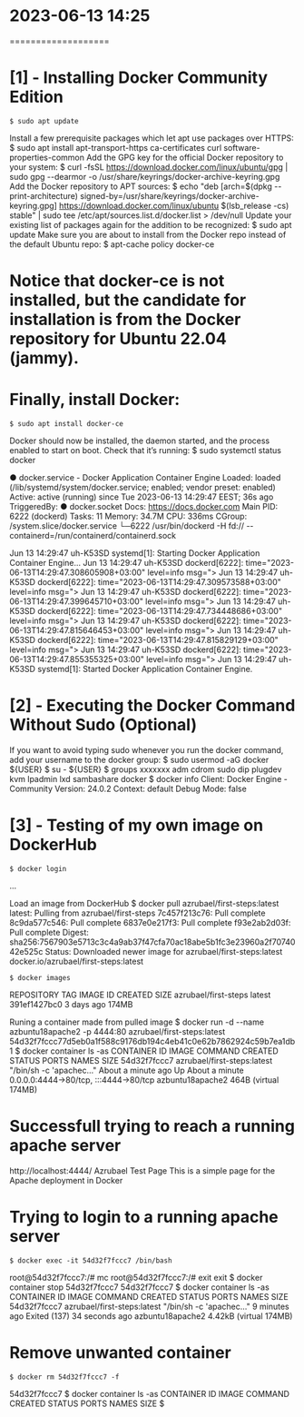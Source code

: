# 2023-06-13  14:25
===================


[1] - Installing Docker Community Edition
=========================================
    $ sudo apt update
Install a few prerequisite packages which let apt use packages over HTTPS:
    $ sudo apt install apt-transport-https ca-certificates curl software-properties-common
Add the GPG key for the official Docker repository to your system:
    $ curl -fsSL https://download.docker.com/linux/ubuntu/gpg | sudo gpg --dearmor -o /usr/share/keyrings/docker-archive-keyring.gpg
Add the Docker repository to APT sources:
    $ echo "deb [arch=$(dpkg --print-architecture) signed-by=/usr/share/keyrings/docker-archive-keyring.gpg] https://download.docker.com/linux/ubuntu $(lsb_release -cs) stable" | sudo tee /etc/apt/sources.list.d/docker.list > /dev/null
Update your existing list of packages again for the addition to be recognized:
    $ sudo apt update
Make sure you are about to install from the Docker repo instead of the default Ubuntu repo:
    $ apt-cache policy docker-ce
# Notice that docker-ce is not installed, but the candidate for installation is from the Docker repository for Ubuntu 22.04 (jammy).
# Finally, install Docker:
    $ sudo apt install docker-ce
Docker should now be installed, the daemon started, and the process enabled to start on boot. Check that it’s running:
    $ sudo systemctl status docker
    
● docker.service - Docker Application Container Engine
     Loaded: loaded (/lib/systemd/system/docker.service; enabled; vendor preset: enabled)
     Active: active (running) since Tue 2023-06-13 14:29:47 EEST; 36s ago
TriggeredBy: ● docker.socket
       Docs: https://docs.docker.com
   Main PID: 6222 (dockerd)
      Tasks: 11
     Memory: 34.7M
        CPU: 336ms
     CGroup: /system.slice/docker.service
             └─6222 /usr/bin/dockerd -H fd:// --containerd=/run/containerd/containerd.sock

Jun 13 14:29:47 uh-K53SD systemd[1]: Starting Docker Application Container Engine...
Jun 13 14:29:47 uh-K53SD dockerd[6222]: time="2023-06-13T14:29:47.308605908+03:00" level=info msg=">
Jun 13 14:29:47 uh-K53SD dockerd[6222]: time="2023-06-13T14:29:47.309573588+03:00" level=info msg=">
Jun 13 14:29:47 uh-K53SD dockerd[6222]: time="2023-06-13T14:29:47.399645710+03:00" level=info msg=">
Jun 13 14:29:47 uh-K53SD dockerd[6222]: time="2023-06-13T14:29:47.734448686+03:00" level=info msg=">
Jun 13 14:29:47 uh-K53SD dockerd[6222]: time="2023-06-13T14:29:47.815646453+03:00" level=info msg=">
Jun 13 14:29:47 uh-K53SD dockerd[6222]: time="2023-06-13T14:29:47.815829129+03:00" level=info msg=">
Jun 13 14:29:47 uh-K53SD dockerd[6222]: time="2023-06-13T14:29:47.855355325+03:00" level=info msg=">
Jun 13 14:29:47 uh-K53SD systemd[1]: Started Docker Application Container Engine.


[2] - Executing the Docker Command Without Sudo (Optional)
==========================================================
If you want to avoid typing sudo whenever you run the docker command, add your username to the docker group:
    $ sudo usermod -aG docker ${USER}
    $ su - ${USER}
    $ groups
xxxxxxx adm cdrom sudo dip plugdev kvm lpadmin lxd sambashare docker
    $ docker info
Client: Docker Engine - Community
 Version:    24.0.2
 Context:    default
 Debug Mode: false
 

[3] - Testing of my own image on DockerHub
==========================================================
    $ docker login
...

Load an image from DockerHub
    $ docker pull azrubael/first-steps:latest
latest: Pulling from azrubael/first-steps
7c457f213c76: Pull complete 
8c9da577c546: Pull complete 
6837e0e217f3: Pull complete 
f93e2ab2d03f: Pull complete 
Digest: sha256:7567903e5713c3c4a9ab37f47cfa70ac18abe5b1fc3e23960a2f7074042e525c
Status: Downloaded newer image for azrubael/first-steps:latest
docker.io/azrubael/first-steps:latest

    $ docker images
REPOSITORY             TAG       IMAGE ID       CREATED      SIZE
azrubael/first-steps   latest    391ef1427bc0   3 days ago   174MB

Runing a container made from pulled image
    $ docker run -d --name azbuntu18apache2 -p 4444:80 azrubael/first-steps:latest
54d32f7fccc77d5eb0a1f588c9176db194c4eb41c0e62b7862924c59b7ea1db1
    $ docker container ls -as
CONTAINER ID   IMAGE                         COMMAND                  CREATED              STATUS              PORTS                                   NAMES              SIZE
54d32f7fccc7   azrubael/first-steps:latest   "/bin/sh -c 'apachec…"   About a minute ago   Up About a minute   0.0.0.0:4444->80/tcp, :::4444->80/tcp   azbuntu18apache2   464B (virtual 174MB)

# Successfull trying to reach a running apache server
http://localhost:4444/
Azrubael Test Page
This is a simple page for the Apache deployment in Docker

# Trying to login to a running apache server 
    $ docker exec -it 54d32f7fccc7 /bin/bash
root@54d32f7fccc7:/# mc
root@54d32f7fccc7:/# exit
exit
    $ docker container stop 54d32f7fccc7
54d32f7fccc7
    $ docker container ls -as
CONTAINER ID   IMAGE                         COMMAND                  CREATED         STATUS                        PORTS     NAMES              SIZE
54d32f7fccc7   azrubael/first-steps:latest   "/bin/sh -c 'apachec…"   9 minutes ago   Exited (137) 34 seconds ago             azbuntu18apache2   4.42kB (virtual 174MB)

# Remove unwanted container
    $ docker rm 54d32f7fccc7 -f
54d32f7fccc7
    $ docker container ls -as
CONTAINER ID   IMAGE     COMMAND   CREATED   STATUS    PORTS     NAMES     SIZE
    $ 

